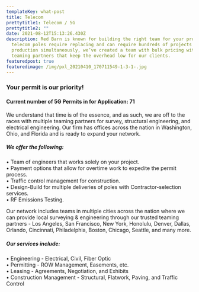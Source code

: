```yaml
---
templateKey: what-post
title: Telecom
prettytitle1: Telecom / 5G
prettytitle2: ""
date: 2021-08-12T15:13:26.430Z
description: Red Barn is known for building the right team for your project.  As
  telecom poles require replacing and can require hundreds of projects in
  production simultaneously, we’ve created a team with bulk pricing with key
  teaming partners that keep the overhead low for our clients.
featuredpost: true
featuredimage: /img/pxl_20210410_170711549-1-3-1-.jpg
---
```

### **Your permit is our priority!**     

#### Current number of 5G Permits in for Application: 71     

We understand that time is of the essence, and as such, we are off to the races with multiple teaming partners for survey, structural engineering, and electrical engineering. Our firm has offices across the nation in Washington, Ohio, and Florida and is ready to expand your network.

##### We offer the following:

•	Team of engineers that works solely on your project.\
•	Payment options that allow for overtime work to expedite the permit process.\
•	Traffic control management for construction.\
•	Design-Build for multiple deliveries of poles with Contractor-selection services.\
•	RF Emissions Testing.          

Our network includes teams in multiple cities across the nation where we can provide local surveying & engineering through our trusted teaming partners - Los Angeles, San Francisco, New York, Honolulu, Denver, Dallas, Orlando, Cincinnati, Philadelphia, Boston, Chicago, Seattle, and many more.  

##### Our services include:

•	Engineering - Electrical, Civil, Fiber Optic\
•	Permitting - ROW Management, Easements, etc.\
•	Leasing - Agreements, Negotiation, and Exhibits\
•	Construction Management - Structural, Flatwork, Paving, and Traffic Control